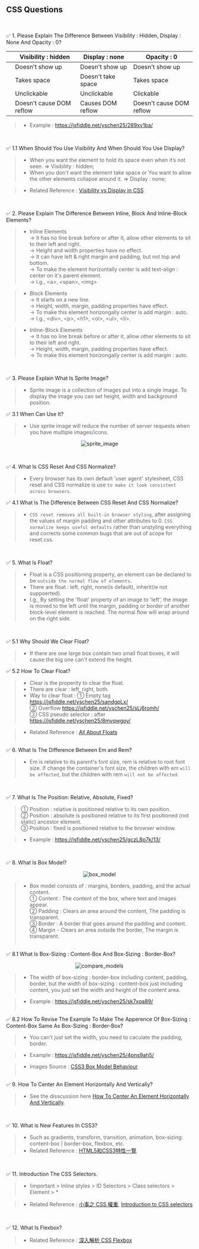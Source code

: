 ## CSS Questions
<br/>

:white_check_mark: 1. Please Explain The Difference Between Visibility : Hidden, Display : None And Opacity : 0?

| | Visibility : hidden | Display : none | Opacity : 0 |
|---|---|---|---|
| | Doesn't show up | Doesn't show up | Doesn't show up |   
| | Takes space | Doesn't take space| Takes space|   
| | Unclickable | Unclickable | Clickable |  
| | Doesn't cause DOM reflow | Causes DOM reflow | Doesn't cause DOM reflow |  

> - Example : https://jsfiddle.net/yschen25/289xv1ba/
<br/>

:white_check_mark: 1.1 When Should You Use Visibility And When Should You Use Display?

> - When you want the element to hold its space even when it’s not seen. => Visibility : hidden;<br/>
> - When you don't want the element take space or You want to allow the other elements collapse around it. => Display : none;
      
> - Related Reference : [Visibility vs Display in CSS](http://vanseodesign.com/css/visibility-vs-display/)
<br/>

:white_check_mark: 2. Please Explain The Difference Between Inline, Block And Inline-Block Elements?

> - Inline Elements<br/>
> -> It has no line break before or after it, allow other elements to sit to their left and right.<br/>
> -> Height and width properties have no effect.<br/>
> -> It can have left & right margin and padding, but not top and bottom.<br/>
> -> To make the element horizontally center is add text-align : center on it's parent element.<br/>
> -> I.g., \<a>, \<span>, \<img>  

> - Block Elements<br/>
> -> It starts on a new line.<br/>
> -> Height, width, margin, padding properties have effect.<br/>
> -> To make this element horizongally center is add margin : auto.<br/>
> -> I.g., \<div>, \<p>, \<h1>, \<ol>, \<ul>, \<li>.

> - Inline-Block Elements<br/>
> -> It has no line break before or after it, allow other elements to sit to their left and right.<br/>
> -> Height, width, margin, padding properties have effect.<br/>
> -> To make this element horizongally center is add margin : auto.
<br/>

:white_check_mark: 3. Please Explain What Is Sprite Image?

> - Sprite image is a collection of images put into a single image. To display the image you can set height, width and background position.<br/>

:white_check_mark: 3.1 When Can Use It?
> - Use sprite image will reduce the number of server requests when you have multiple images/icons.
<p align="center">
<img src="img/google.png" alt="sprite_image" title="sprite_image">
</p>
<br/>

:white_check_mark: 4. What Is CSS Reset And CSS Normalize?

> - Every browser has its own default 'user agent' stylesheet, CSS reset and CSS normalize is use `to make it look consistent across browsers`.

:white_check_mark: 4.1 What Is The Difference Between CSS Reset And CSS Normalize?
> - `CSS reset removes all built-in browser styling`, after assigning the values of margin padding and other attributes to 0. `CSS normalize keeps useful defaults` rather than unstyling everything and corrects some common bugs that are out of scope for             reset.css.
<br/>

:white_check_mark: 5. What Is Float?

> - Float is a CSS positioning property, an element can be declared to be `outside the normal flow of elements`.<br/>
> - There are float : left, right, none(is default), inherit(ie not suppoerted).<br/>
> - I.g., By setting the 'float' property of an image to 'left', the image is moved to the left until the margin, padding or border of another block-level element is reached. The normal flow will wrap around on the right side. 
<br/>

:white_check_mark: 5.1 Why Should We Clear Float?
> - If there are one large box contain two small float boxes, it will cause the big one can't extend the height.<br/> 

:white_check_mark: 5.2 How To Clear Float? <br/>
> - Clear is the properity to clear the float. <br/>
> - There are clear : left, right, both. <br/>
> - Way to clear float : 
① Empty tag https://jsfiddle.net/yschen25/sandgpLx/ <br/>
② Overflow https://jsfiddle.net/yschen25/sLj6romh/ <br/>
③ CSS pseudo selector : after https://jsfiddle.net/yschen25/8mvqwgoy/ <br/>

> - Related Reference : [All About Floats](https://css-tricks.com/all-about-floats/)
<br/><br/>

:white_check_mark: 6. What Is The Difference Between Em and Rem?

> - Em is relative to its parent's font size, rem is relative to root font size. If change the container's font size, the children with em `will be affected`, but the children with rem `will not be affected`.
<br/>

:white_check_mark: 7. What Is The Position: Relative, Absolute, Fixed? <br/>

> ① Position : relative is positioned relative to its own position. <br/>
> ② Position : absolute is positioned relative to its first positioned (not static) ancestor element. <br/>
> ③ Position : fixed is positioned relative to the browser window.

> - Example : https://jsfiddle.net/yschen25/gczL8p7k/13/
<br/>

:white_check_mark: 8. What Is Box Model?

<p align="center">
<img src="img/box_model.png" alt="box_model" title="box_model">
</p>

> - Box model consists of : margins, borders, padding, and the actual content.<br/>
① Content : The content of the box, where text and images appear.<br/>
② Padding : Clears an area around the content, The padding is transparent.<br/>
③ Border : A border that goes around the padding and content.<br/>
④ Margin - Clears an area outside the border, The margin is transparent.
<br/><br/>

:white_check_mark: 8.1 What Is Box-Sizing : Content-Box And Box-Sizing : Border-Box?

<p align="center">
<img src="img/compare_models.png" alt="compare_models" title="compare_models">
</p>

> - The width of box-sizing : border-box including content, padding, border, but the width of box-sizing : content-box just including content, you just set the width and height of the content area.<br/>

> - Example : https://jsfiddle.net/yschen25/sk7xqa89/ <br/><br/>

:white_check_mark: 8.2 How To Revise The Example To Make The Apperence Of Box-Sizing : Content-Box Same As Box-Sizing : Border-Box?<br/>

> - You can't just set the width, you need to caculate the padding, border.<br/>

> - Example : https://jsfiddle.net/yschen25/4pns9ah5/ <br/>

> - Images Source : [CSS3 Box Model Behaviour](https://crypt.codemancers.com/posts/2013-11-17-box-model-behaviour/)
<br/><br/>

:white_check_mark: 9. How To Center An Element Horizontally And Vertically?
> - See the disscussion here [How To Center An Element Horizontally And Vertically](https://stackoverflow.com/questions/19461521/how-to-center-an-element-horizontally-and-vertically).
</br>

:white_check_mark: 10. What is New Features In CSS3? 

> - Such as gradients, transform, transition, animation, box-sizing: content-box | border-box, flexbox, etc.
> - Related Reference : [HTML5和CSS3特性一覽](https://blog.csdn.net/chandoudeyuyi/article/details/69206236).
</br>

:white_check_mark: 11. Introduction The CSS Selectors.

> - !important > Inline styles > ID Selectors > Class selectors > Element > *

> - Related Reference :  [小事之 CSS 權重](https://ithelp.ithome.com.tw/articles/10196454), [Introduction to CSS selectors](https://www.creativebloq.com/css3/introduction-css-selectors-61515320)
</br>

:white_check_mark: 12. What Is Flexbox?

> - Related Reference :  [深入解析 CSS Flexbox](https://www.oxxostudio.tw/articles/201501/css-flexbox.html)

